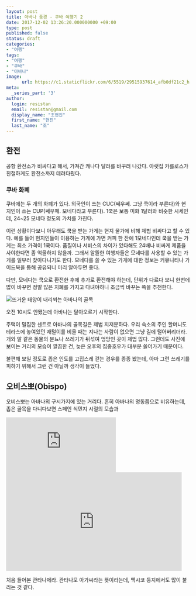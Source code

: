 ```yaml
---
layout: post
title: 아바나 풍경 - 쿠바 여행기 2
date: 2017-12-02 13:26:20.000000000 +09:00
type: post
published: false
status: draft
categories:
- "여행"
tags:
- "여행"
- "쿠바"
- "아바나"
image:
      url: https://c1.staticflickr.com/6/5519/29515937614_afb0df21c2_h.jpg
meta:
  _series_part: '3'
author:
  login: resistan
  email: resistan@gmail.com
  display_name: "조현진"
  first_name: "현진"
  last_name: "조"
---
```


## 환전

공항 환전소가 비싸다고 해서, 가져간 캐나다 달러를 바꾸러 나갔다. 아랫집 카를로스가 친절하게도 환전소까지 데려다줬다.

### 쿠바 화폐

쿠바에는 두 개의 화폐가 있다. 외국인이 쓰는 CUC(쎄우쎄. 그냥 쿡이라 부른다)와 현지인이 쓰는 CUP(쎄우페. 모네다라고 부른다). 1쿡은 보통 미화 1달러와 비슷한 시세인데, 24~25 모네다 정도의 가치를 가진다.

이런 상황이다보니 아무래도 쿡을 받는 가게는 현지 물가에 비해 제법 비싸다고 할 수 있다. 예를 들어 현지인들이 이용하는 가게에 가면 커피 한 잔에 1모네다인데 쿡을 받는 가게는 최소 가격이 1쿡이다. 품질이나 서비스의 차이가 있다해도 24배나 비싸게 제품을 사야한다면 좀 억울하지 않을까. 그래서 알뜰한 여행자들은 모네다를 사용할 수 있는 가게를 일부러 찾아다니기도 한다. 모네다를 쓸 수 있는 가게에 대한 정보는 커뮤니티나 가이드북을 통해 공유되니 미리 알아두면 좋다.

다만, 모네다는 쿡으로 환전한 후에 추가로 환전해야 하는데, 단위가 다르다 보니 한번에 많이 바꾸면 정말 많은 지폐를 가지고 다녀야하니 조금씩 바꾸는 쪽을 추천한다.

<div class="alignCenter">
<img src="https://c1.staticflickr.com/8/7761/29515937944_40842d3a9f_h.jpg" alt="뜨거운 태양이 내리쬐는 아바나의 골목">
<p>오전 10시도 안됐는데 아바나는 달아오르기 시작한다.</p>
</div>

주택이 밀집한 센트로 아바나의 골목길은 제법 지저분하다. 우리 숙소의 주인 할머니도 테라스에 놓여있던 재털이를 비울 때는 지나는 사람이 없으면 그냥 길에 털어버리더라. 개와 말 같은 동물의 분뇨나 쓰레기가 뒤섞여 엉망인 곳이 제법 많다. 그런데도 사진에 보이는 거리의 모습이 깔끔한 건, 늦은 오후의 집중호우가 대부분 쓸어가기 때문이다.

불편해 보일 정도로 좁은 인도를 고집스레 걷는 경우를 종종 봤는데, 아마 그런 쓰레기를 피하기 위해서 그런 건 아닐까 생각이 들었다.

## 오비스뽀(Obispo)

오비스뽀는 아바나의 구시가지에 있는 거리다. 흔히 아바나의 명동쯤으로 비유하는데, 좁은 골목을 다니다보면 스페인 식민지 시절의 모습과 

<div class="movieFull">
<iframe src="https://www.youtube.com/embed/8aZNdeHGcm8" frameborder="0" allowfullscreen ></iframe>
</div>

<div class="boxed alignLeft">
<iframe width="480" height="270" src="https://www.youtube.com/embed/GvajNKOZWaE?rel=0" frameborder="0" allowfullscreen></iframe>
</div>

처음 들어본 관타나메라. 관타나모 아가씨라는 뜻이라는데, 멕시코 등지에서도 많이 불리는 것 같다.

